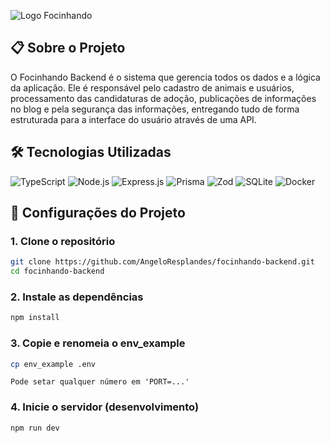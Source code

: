 ![Logo Focinhando](https://i.imgur.com/uPUVmWW.png)

## 📋 Sobre o Projeto

O Focinhando Backend é o sistema que gerencia todos os dados e a lógica da 
aplicação. Ele é responsável pelo cadastro de animais e usuários, 
processamento das candidaturas de adoção, publicações de informações no blog 
e pela segurança das informações, entregando tudo de forma estruturada para a 
interface do usuário através de uma API.

## 🛠️ Tecnologias Utilizadas

![TypeScript](https://img.shields.io/badge/TypeScript-3178C6?style=plastic&logo=typescript&logoColor=white)
![Node.js](https://img.shields.io/badge/Node.js-339933?style=plastic&logo=nodedotjs&logoColor=white)
![Express.js](https://img.shields.io/badge/Express.js-000000?style=plastic&logo=express&logoColor=white)
![Prisma](https://img.shields.io/badge/Prisma-2D3748?style=plastic&logo=prisma&logoColor=white)
![Zod](https://img.shields.io/badge/Zod-3E6F8E?style=plastic&logo=zod&logoColor=white)
![SQLite](https://img.shields.io/badge/SQLite-07405E?style=plastic&logo=sqlite&logoColor=white)
![Docker](https://img.shields.io/badge/Docker-2496ED?style=plastic&logo=docker&logoColor=white)

## 📃 Configurações do Projeto

### 1. Clone o repositório

```bash
git clone https://github.com/AngeloResplandes/focinhando-backend.git
cd focinhando-backend
```

### 2. Instale as dependências

```bash
npm install
```

### 3. Copie e renomeia o env_example

```bash
cp env_example .env
```

`Pode setar qualquer número em 'PORT=...'`

### 4. Inicie o servidor (desenvolvimento)

```bash
npm run dev
```
